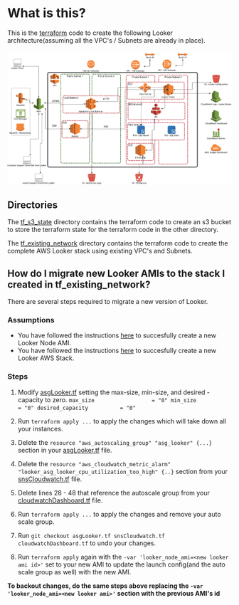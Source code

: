 # What is this?

This is the [terraform](https://www.terraform.io/) code to create the following Looker architecture(assuming all the VPC's / Subnets are already in place).

![AWS](images/looker.jpg)

## Directories

The [tf_s3_state](https://github.com/turnerlabs/looker_stack_aws_ec2_tf/tree/master/tf_s3_state) directory contains the terraform code to create an s3 bucket to store the terraform state for the terraform code in the other directory.

The [tf_existing_network](https://github.com/turnerlabs/looker_stack_aws_ec2_tf/tree/master/tf_existing_network) directory contains the terraform code to create the complete AWS Looker stack using existing VPC's and Subnets.

## How do I migrate new Looker AMIs to the stack I created in tf_existing_network?

There are several steps required to migrate a new version of Looker.

### Assumptions

* You have followed the instructions [here](https://github.com/turnerlabs/looker_stack_aws_ec2_ami/blob/master/looker_node) to succesfully create a new Looker Node AMI.
* You have followed the instructions [here](https://github.com/turnerlabs/looker_stack_aws_ec2_tf/tree/master/tf_existing_network) to succesfully create a new Looker AWS Stack.

### Steps

1. Modify [asgLooker.tf](https://github.com/turnerlabs/looker_stack_aws_ec2_tf/blob/master/tf_existing_network/asgLooker.tf) setting the max-size, min-size, and desired -capacity to zero.
`max_size                  = "0"
  min_size                  = "0"
  desired_capacity          = "0"`

2. Run `terraform apply ...` to apply the changes which will take down all your instances.

3. Delete the `resource "aws_autoscaling_group" "asg_looker" {...}` section in your [asgLooker.tf](https://github.com/turnerlabs/looker_stack_aws_ec2_tf/blob/master/tf_existing_network/asgLooker.tf) file.

4. Delete the `resource "aws_cloudwatch_metric_alarm" "looker_asg_looker_cpu_utilization_too_high" {..}` section from your [snsCloudwatch.tf](https://github.com/turnerlabs/looker_stack_aws_ec2_tf/blob/master/tf_existing_network/snsCloudwatch.tf) file.

5. Delete lines 28 - 48 that reference the autoscale group from your [cloudwatchDashboard.tf](https://github.com/turnerlabs/looker_stack_aws_ec2_tf/blob/master/tf_existing_network/cloudwatchDashboard.tf) file.

6. Run `terraform apply ...` to apply the changes and remove your auto scale group.

7. Run `git checkout asgLooker.tf snsCloudwatch.tf cloudwatchDashboard.tf` to undo your changes.

8. Run `terraform apply` again with the `-var 'looker_node_ami=<new looker ami id>'` set to your new AMI to update the launch config(and the auto scale group as well) with the new AMI.

**To backout changes, do the same steps above replacing the `-var 'looker_node_ami=<new looker ami>'` section with the previous AMI's id**